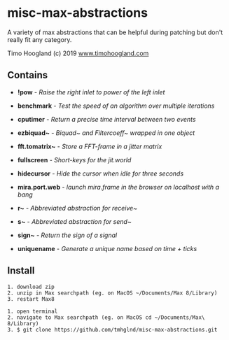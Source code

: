 # misc-max-abstractions

A variety of max abstractions that can be helpful during patching but don't really fit any category.

Timo Hoogland (c) 2019 www.timohoogland.com

## Contains

- **!pow** - *Raise the right inlet to power of the left inlet*

- **benchmark** - *Test the speed of an algorithm over multiple iterations*

- **cputimer** - *Return a precise time interval between two events*

- **ezbiquad~** - *Biquad~ and Filtercoeff~ wrapped in one object*

- **fft.tomatrix~** - *Store a FFT-frame in a jitter matrix*

- **fullscreen** - *Short-keys for the jit.world*

- **hidecursor** - *Hide the cursor when idle for three seconds*

- **mira.port.web** - *launch mira.frame in the browser on localhost with a bang*

- **r~** - *Abbreviated abstraction for receive~*

- **s~** - *Abbreviated abstraction for send~*

- **sign~** - *Return the sign of a signal*

- **uniquename** - *Generate a unique name based on time + ticks*

## Install

```
1. download zip 
2. unzip in Max searchpath (eg. on MacOS ~/Documents/Max 8/Library)
3. restart Max8
```

```
1. open terminal
2. navigate to Max searchpath (eg. on MacOS cd ~/Documents/Max\ 8/Library)
3. $ git clone https://github.com/tmhglnd/misc-max-abstractions.git
```
